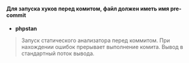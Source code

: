 #### Для запуска хуков перед комитом, файл должен иметь имя pre-commit

* **phpstan** 
> Запуск статического анализатора перед коммитом. При нахождении ошибок прерывает выполнение комита. Вывод в стандартный поток вывода.
